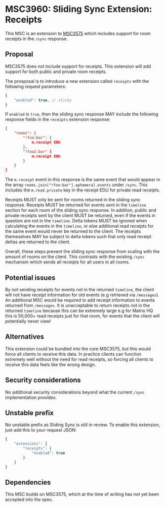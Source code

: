 # MSC3960: Sliding Sync Extension: Receipts

This MSC is an extension to [MSC3575](https://github.com/matrix-org/matrix-spec-proposals/pull/3575)
which includes support for room receipts in the `/sync` response.

## Proposal

MSC3575 does not include support for receipts. This extension will add support for both public
and private room receipts.

The prosposal is to introduce a new extension called `receipts` with the following request parameters:
```js
{
    "enabled": true, // sticky
}
```
If `enabled` is `true`, then the sliding sync response MAY include the following response fields in
the `receipts` extension response:
```json
{
    "rooms": {
        "!foo:bar": {
            m.receipt EDU
        },
        "!foo2:bar" {
            m.receipt EDU
        }
    }
}
```

The `m.receipt` event in this response is the same event that would appear in the array
`rooms.join["!foo:bar"].ephemeral.events` under `/sync`. This includes the `m.read.private` key in the
receipt EDU for private read receipts.

Receipts MUST only be sent for rooms returned in the sliding sync response. Receipts MUST be
returned for events sent in the `timeline` section for each room of the sliding sync response. In addition,
public and private receipts sent by the client MUST be returned, even if the events in question are not in the `timeline`.
Delta tokens MUST be ignored when calculating the events in the `timeline`, or else additional read receipts
for the same event would never be returned to the client. The receipts themeselves MAY be subject to
delta tokens such that only read receipt deltas are returned to the client.

Overall, these steps prevent the sliding sync response from scaling with the amount of rooms on the client.
This contrasts with the existing `/sync` mechanism which sends all receipts for all users in all rooms.


## Potential issues

By not sending receipts for events not in the returned `timeline`, the client will not have receipt
information for old events (e.g retrieved via `/messages`). An additional MSC would be required to add
receipt information to events returned from `/messages`. It is unacceptable to return receipts not in
the returned `timeline` because this can be extremely large e.g for Matrix HQ this is 50,000+ read receipts
just for that room, for events that the client will potentially never view!

## Alternatives

This extension could be bundled into the core MSC3575, but this would force all clients to receive this
data. In practice clients can function extremely well without the need for read receipts, so forcing all
clients to receive this data feels like the wrong design.

## Security considerations

No additional security considerations beyond what the current `/sync` implementation provides.

## Unstable prefix

No unstable prefix as Sliding Sync is still in review. To enable this extension, just add this to
your request JSON:
```js
{
    "extensions": {
        "receipts": {
            "enabled": true
        }
    }
}
```

## Dependencies

This MSC builds on MSC3575, which at the time of writing has not yet been accepted into the spec.
